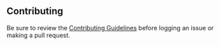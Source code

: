 ## Contributing

Be sure to review the [Contributing Guidelines](./CONTRIBUTING.md) before logging an issue or making a pull request.
